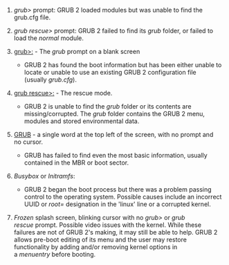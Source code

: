 1. _grub>_ prompt: GRUB 2 loaded modules but was unable to find the grub.cfg file.
    
2. _grub rescue>_ prompt: GRUB 2 failed to find its _grub_ folder, or failed to load the _normal_ module.
    
3.   [grub>:]() - The _grub_ prompt on a blank screen
	
		- GRUB 2 has found the boot information but has been either unable to locate or unable to use an existing GRUB 2 configuration file (usually _grub.cfg_).
     
4.   [grub rescue>:]() - The rescue mode.
	
		- GRUB 2 is unable to find the _grub_ folder or its contents are missing/corrupted. The _grub_ folder contains the GRUB 2 menu, modules and stored environmental data.
	
5.   [GRUB]() - a single word at the top left of the screen, with no prompt and no cursor.
	  
		- GRUB has failed to find even the most basic information, usually contained in the MBR or boot sector.
	
6.   _Busybox_ or _Initramfs_: 
	
		- GRUB 2 began the boot process but there was a problem passing control to the operating system. Possible causes include an incorrect UUID or _root=_ designation in the 'linux' line or a corrupted kernel.
    
7.    _Frozen_ splash screen, blinking cursor with no _grub>_ or _grub rescue_ prompt. 
	   Possible video issues with the kernel. While these failures are not of GRUB 2's making, it may still be able to help. GRUB 2 allows pre-boot editing of its menu and the user may restore functionality by adding and/or removing kernel options in a _menuentry_ before booting.